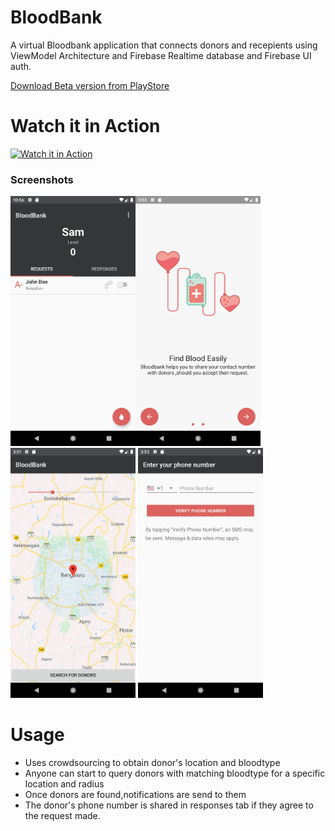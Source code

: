 # BloodBank
A virtual Bloodbank application that connects donors and recepients using ViewModel Architecture and Firebase Realtime database and Firebase UI auth.  

[Download Beta version from PlayStore](https://play.google.com/store/apps/details?id=elixer.com.bloodbank)

# Watch it in Action
[![Watch it in Action](https://img.youtube.com/vi/86dv9lJb83k/0.jpg)](https://www.youtube.com/watch?v=86dv9lJb83k)


### Screenshots

<img src="screenshots/Home.png" width="200"><img src="screenshots/intro.png" width="200"> <img src="screenshots/map.png" width="200"> <img src="screenshots/verify.png" width="200">

# Usage

  * Uses crowdsourcing to obtain donor's location and bloodtype
  * Anyone can start to query donors with matching bloodtype for a specific location and radius
  * Once donors are found,notifications are send to them
  * The donor's phone number is shared in responses tab if they agree to the request made.

